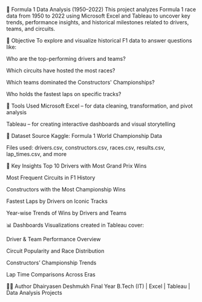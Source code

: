 🏁 Formula 1 Data Analysis (1950–2022)
This project analyzes Formula 1 race data from 1950 to 2022 using Microsoft Excel and Tableau to uncover key trends, performance insights, and historical milestones related to drivers, teams, and circuits.

🎯 Objective
To explore and visualize historical F1 data to answer questions like:

Who are the top-performing drivers and teams?

Which circuits have hosted the most races?

Which teams dominated the Constructors' Championships?

Who holds the fastest laps on specific tracks?

🧰 Tools Used
Microsoft Excel – for data cleaning, transformation, and pivot analysis

Tableau – for creating interactive dashboards and visual storytelling

📁 Dataset Source
Kaggle: Formula 1 World Championship Data

Files used: drivers.csv, constructors.csv, races.csv, results.csv, lap_times.csv, and more

📌 Key Insights
Top 10 Drivers with Most Grand Prix Wins

Most Frequent Circuits in F1 History

Constructors with the Most Championship Wins

Fastest Laps by Drivers on Iconic Tracks

Year-wise Trends of Wins by Drivers and Teams

📊 Dashboards
Visualizations created in Tableau cover:

Driver & Team Performance Overview

Circuit Popularity and Race Distribution

Constructors’ Championship Trends

Lap Time Comparisons Across Eras

👨‍💻 Author
Dhairyasen Deshmukh
Final Year B.Tech (IT) | Excel | Tableau | Data Analysis Projects

